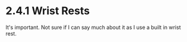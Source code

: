 # 2.4.1 Wrist Rests

It's important. Not sure if I can say much about it as I use a built in wrist rest.
